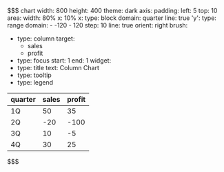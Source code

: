 
$$$ chart
width: 800
height: 400
theme: dark
axis:
  padding:
    left: 5
    top: 10
  area:
    width: 80%
    x: 10%
  x:
    type: block
    domain: quarter
    line: true
  'y':
    type: range
    domain:
      - -120
      - 120
    step: 10
    line: true
    orient: right
brush:
  - type: column
    target:
      - sales
      - profit
  - type: focus
    start: 1
    end: 1
widget:
  - type: title
    text: Column Chart
  - type: tooltip
  - type: legend

| quarter | sales | profit |
|:------- |:----- |:------ |
| 1Q      | 50    | 35     |
| 2Q      | -20   | -100   |
| 3Q      | 10    | -5     |
| 4Q      | 30    | 25     |
$$$
